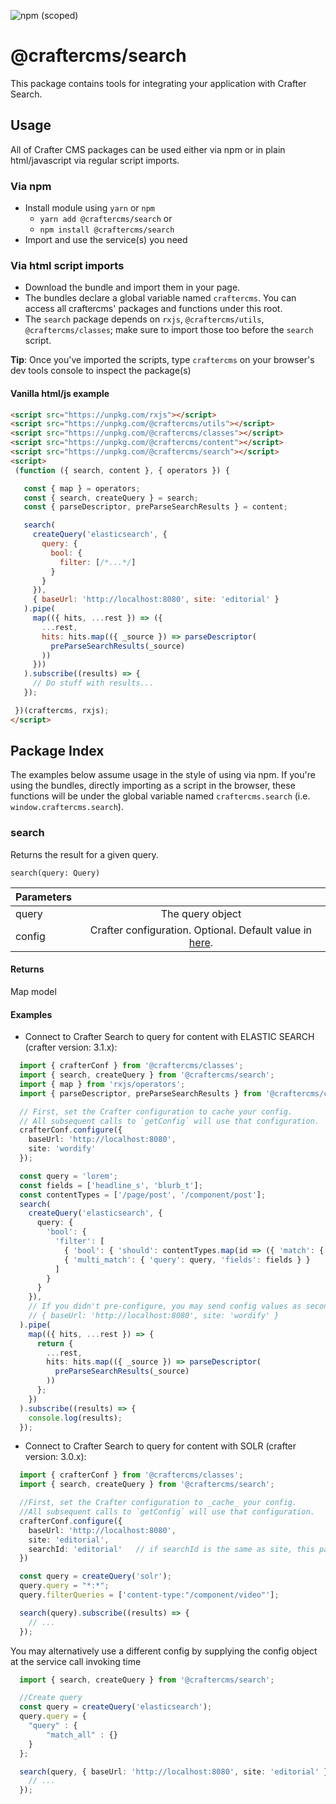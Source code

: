 ![npm (scoped)](https://img.shields.io/npm/v/@craftercms/search?style=plastic)

# @craftercms/search

This package contains tools for integrating your application with Crafter Search.

## Usage

All of Crafter CMS packages can be used either via npm or in plain html/javascript via regular script imports.

### Via npm

- Install module using `yarn` or `npm`
  - `yarn add @craftercms/search` or
  - `npm install @craftercms/search`
- Import and use the service(s) you need

### Via html script imports

- Download the bundle and import them in your page.
- The bundles declare a global variable named `craftercms`. You can access all craftercms' packages and functions under this root.
- The `search` package depends on `rxjs`, `@craftercms/utils`, `@craftercms/classes`; make sure to import those too before the `search` script.
 
**Tip**: Once you've imported the scripts, type `craftercms` on your browser's dev tools console to inspect the package(s)
 
#### Vanilla html/js example

 ```html
<script src="https://unpkg.com/rxjs"></script>
<script src="https://unpkg.com/@craftercms/utils"></script>
<script src="https://unpkg.com/@craftercms/classes"></script>
<script src="https://unpkg.com/@craftercms/content"></script>
<script src="https://unpkg.com/@craftercms/search"></script>
<script>
  (function ({ search, content }, { operators }) {

    const { map } = operators;
    const { search, createQuery } = search;
    const { parseDescriptor, preParseSearchResults } = content;

    search(
      createQuery('elasticsearch', {
        query: {
          bool: {
            filter: [/*...*/]
          }
        }
      }),
      { baseUrl: 'http://localhost:8080', site: 'editorial' }
    ).pipe(
      map(({ hits, ...rest }) => ({
        ...rest,
        hits: hits.map(({ _source }) => parseDescriptor(
          preParseSearchResults(_source)
        ))
      }))
    ).subscribe((results) => {
      // Do stuff with results...
    });

  })(craftercms, rxjs);
</script>
```

## Package Index

The examples below assume usage in the style of using via npm. If you're using the bundles, 
directly importing as a script in the browser, these functions will be under the global variable
named `craftercms.search` (i.e. `window.craftercms.search`).

### search
Returns the result for a given query.

`search(query: Query)` 

| Parameters    |                |
| ------------- |:--------------:|
| query         | The query object |
| config        | Crafter configuration. Optional. Default value in [here](../models/README.md#CrafterConfig). |

#### Returns

Map model

#### Examples

- Connect to Crafter Search to query for content with ELASTIC SEARCH (crafter version: 3.1.x):

```typescript
  import { crafterConf } from '@craftercms/classes';
  import { search, createQuery } from '@craftercms/search';
  import { map } from 'rxjs/operators';
  import { parseDescriptor, preParseSearchResults } from '@craftercms/content';

  // First, set the Crafter configuration to cache your config. 
  // All subsequent calls to `getConfig` will use that configuration.
  crafterConf.configure({
    baseUrl: 'http://localhost:8080',
    site: 'wordify'
  });

  const query = 'lorem';
  const fields = ['headline_s', 'blurb_t'];
  const contentTypes = ['/page/post', '/component/post'];
  search(
    createQuery('elasticsearch', {
      query: {
        'bool': {
          'filter': [
            { 'bool': { 'should': contentTypes.map(id => ({ 'match': { 'content-type': id } })) } },
            { 'multi_match': { 'query': query, 'fields': fields } }
          ]
        }
      }
    }),
    // If you didn't pre-configure, you may send config values as second param here
    // { baseUrl: 'http://localhost:8080', site: 'wordify' }
  ).pipe(
    map(({ hits, ...rest }) => {
      return { 
        ...rest, 
        hits: hits.map(({ _source }) => parseDescriptor(
          preParseSearchResults(_source)
        )) 
      };
    })
  ).subscribe((results) => {
    console.log(results);
  });
```

- Connect to Crafter Search to query for content with SOLR (crafter version: 3.0.x):

```typescript
  import { crafterConf } from '@craftercms/classes';
  import { search, createQuery } from '@craftercms/search';

  //First, set the Crafter configuration to _cache_ your config. 
  //All subsequent calls to `getConfig` will use that configuration.
  crafterConf.configure({
    baseUrl: 'http://localhost:8080',
    site: 'editorial',
    searchId: 'editorial'   // if searchId is the same as site, this parameters is not needed
  })

  const query = createQuery('solr');
  query.query = "*:*";
  query.filterQueries = ['content-type:"/component/video"'];

  search(query).subscribe((results) => {
    // ...
  });
```

You may alternatively use a different config by supplying the config object at the service call invoking time

```typescript
  import { search, createQuery } from '@craftercms/search';

  //Create query
  const query = createQuery('elasticsearch');
  query.query = {
    "query" : {
        "match_all" : {}
    }
  };

  search(query, { baseUrl: 'http://localhost:8080', site: 'editorial' }).subscribe((results) => {
    // ...
  });
```
